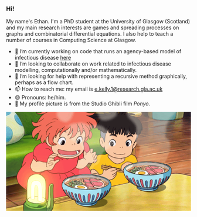 ### Hi!

<!--
**ethankelly/ethankelly** is a ✨ _special_ ✨ repository because its `README.md` (this file) appears on your GitHub profile.
-->

My name's Ethan. I'm a PhD student at the University of Glasgow (Scotland) and my main research interests are games and spreading processes on graphs and combinatorial differential equations. I also help to teach a number of courses in Computing Science at Glasgow.

- 🔭 I’m currently working on code that runs an agency-based model of infectious disease [here](https://github.com/ethankelly/Agency)
- 👯 I’m looking to collaborate on work related to infectious disease modelling, computationally and/or mathematically.
- 🤔 I’m looking for help with representing a recursive method graphically, perhaps as a flow chart.
- 📫 How to reach me: my email is [e.kelly.1@research.gla.ac.uk](mailto:e.kelly.1@research.gla.ac.uk)
- 😄 Pronouns: he/him.
- 🔦 My profile picture is from the Studio Ghibli film _Ponyo._

![](ponyo_loves_ham.gif)
